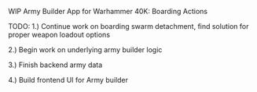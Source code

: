 WIP Army Builder App for Warhammer 40K:  Boarding Actions

TODO:
1.)  Continue work on boarding swarm detachment, find solution for proper weapon loadout options

2.)  Begin work on underlying army builder logic

3.)  Finish backend army data

4.)  Build frontend UI for Army builder
